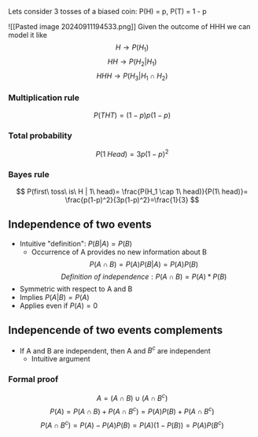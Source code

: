 Lets consider 3 tosses of a biased coin: P(H) = p, P(T) = 1 - p

![[Pasted image 20240911194533.png]]
Given the outcome of HHH we can model it like
$$
H \to P(H_1)
$$
$$
HH \to P(H_2 | H_1)
$$
$$
HHH \to P(H_3 | H_1 \cap H_2)
$$

### Multiplication rule
$$
P(THT) = (1-p)p(1-p)
$$
### Total probability
$$
P(1\ Head) = 3p(1-p)^2
$$
### Bayes rule
$$
P(first\ toss\ is\ H | 1\ head)= \frac{P(H_1 \cap 1\ head)}{P(1\ head)}= \frac{p(1-p)^2}{3p(1-p)^2}=\frac{1}{3}
$$
## Independence of two events
- Intuitive "definition": $P(B|A) = P(B)$
	-  Occurrence of A provides no new information about B
	$$
	P(A\cap B) = P(A)P(B|A) = P(A)P(B)
	$$
$$
Definition\ of\ independence: P(A\cap B) = P(A)*P(B)
$$
- Symmetric with respect to A and B
- Implies $P(A | B) = P(A)$
- Applies even if $P(A) = 0$ 
## Indepencende of two events complements
- If A and B are independent, then A and $B^c$ are independent
	- Intuitive argument

### Formal proof
$$
A=(A\cap B)\cup(A\cap B^c)
$$
$$
P(A) = P(A\cap B)+P(A\cap B^c) = P(A)P(B) +P(A\cap B^c)
$$
$$
P(A\cap B^c) = P(A) - P(A)P(B) = P(A)(1 - P(B)) = P(A)P(B^c)
$$
